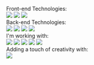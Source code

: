<p>Front-end Technologies: <br>
           <img src="https://skillicons.dev/icons?i=html" />
           <img src="https://skillicons.dev/icons?i=css" />
           <img src="https://skillicons.dev/icons?i=js" /><br>
           Back-end Technologies:<br>
           <img src="https://skillicons.dev/icons?i=cs" />
           <img src="https://skillicons.dev/icons?i=php" />
           <img src="https://skillicons.dev/icons?i=cpp" />
           <img src="https://skillicons.dev/icons?i=java" /><br>
           I'm working with:<br>
           <img src="https://skillicons.dev/icons?i=github" />
           <img src="https://skillicons.dev/icons?i=gitlab" />
           <img src="https://skillicons.dev/icons?i=visualstudio" />
           <img src="https://skillicons.dev/icons?i=vscode" />
           <img src="https://skillicons.dev/icons?i=mysql" /> <br>
           Adding a touch of creativity with:<br>
           <img src="https://skillicons.dev/icons?i=ps" /><br>
</p>

